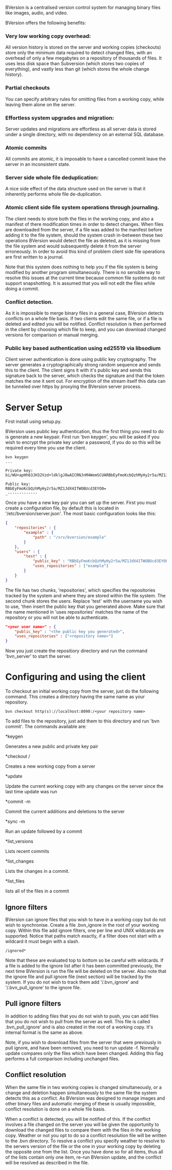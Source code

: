 BVersion is a centralised version control system for managing binary files like images, audio, and video.

BVersion offers the following benefits:


### Very low working copy overhead:

All version history is stored on the server and working copies (checkouts) store only the minimum data required to detect changed files, with an overhead of only a few megabytes on a repository of thousands of files. It uses less disk space than Subversion (which stores two copies of everything), and vastly less than git (which stores the whole change history).


### Partial checkouts

You can specify arbitrary rules for omitting files from a working copy, while leaving them alone on the server.


### Effortless system upgrades and migration:

Server updates and migrations are effortless as all server data is stored under a single directory, with no dependency on an external SQL database.


### Atomic commits

All commits are atomic, it is imposable to have a cancelled commit leave the server in an inconsistent state.


### Server side whole file deduplication:

A nice side effect of the data structure used on the server is that it inherently performs whole file de-duplication.


### Atomic client side file system operations through journaling. 

The client needs to store both the files in the working copy, and also a manifest of there modification times in order to detect changes. When files are downloaded from the server, if a file was added to the manifest before adding it to the file system, should the system crash in-between these two operations BVersion would detect the file as deleted, as it is missing from the file system and would subsequently delete it from the server erroneously. In order to avoid this kind of problem client side file operations are first written to a journal.

Note that this system does nothing to help you if the file system is being modified by another program simultaneously. There is no sensible way to resolve this issues at the current time because common file systems do not support snapshotting. It is assumed that you will not edit the files while doing a commit.


### Conflict detection.

As it is impossible to merge binary files in a general case, BVersion detects conflicts on a whole file basis. If two clients edit the same file, or if a file is deleted and edited you will be notified. Conflict resolution is then performed in the client by choosing which file to keep, and you can download changed versions for comparison or manual merging.


### Public key based authentication using ed25519 via libsodium

Client server authentication is done using public key cryptography. The server generates a cryptographically strong random sequence and sends this to the client. The client signs it with it's public key and sends this signature back to the server, which checks the signature and that the token matches the one it sent out. For encryption of the stream itself this data can be tunneled over https by proxying the BVersion server process.



# Server Setup

First install using setup.py.

BVersion uses public key authentication, thus the first thing you need to do is generate a new keypair. First run 'bvn keygen', you will be asked if you wish to encrypt the private key under a password, if you do so this will be required every time you use the client.

```
bvn keygen
...

Private key:
bi/WU+apHh63JH32Vzd+ldklgJ0wAICRNJnM4WemSCUARBbEyFmoKcbQzhMyHy2r5a/MZ1JdX4ITWOBUcd3EYO0=

Public key: 
RBbEyFmoKcbQzhMyHy2r5a/MZ1JdX4ITWOBUcd3EYO0=
_-------------
```

Once you have a new key pair you can set up the server. First you must create a configuration file, by default this is located in '/etc/bversion/server.json'. The most basic configuration looks like this:

```json
{
    "repositories" : {
        "example" : {
            "path" : "/srv/bversion/example"
        }
    },
    "users" : {
        "test" : {
            "public_key" : "RBbEyFmoKcbQzhMyHy2r5a/MZ1JdX4ITWOBUcd3EYO0=",
            "uses_repositories" : ["example"]
        }
    }
}
```

The file has two chunks, 'repositories', which specifies the repositories tracked by the system and where they are stored within the file system. The second chunk stores the users. Replace 'test' with the username you wish to use, 'then insert the public key that you generated above. Make sure that the name mentioned in 'uses repositories' matches the name of the repository or you will not be able to authenticate.


```json
"<your user name>" : {
    "public_key" : "<the public key you generated>",
    "uses_repositories" : ["<repository name>"]
}
```

Now you just create the repositiory directory and run the command 'bvn_server' to start the server.



# Configuring and using the client

To checkout an initial working copy from the server, just do the following command. This creates a directory having the same name as your repository.


```
bvn checkout http(s)://localhost:8090:/<your repository name>
```

To add files to the repository, just add them to this directory and run 'bvn commit'. The commands available are:


*keygen

Generates a new public and private key pair


*checkout <your domain or IP>/<your repository>

Creates a new working copy from a server


*update

Update the current working copy with any changes on the server since the last time update was run


*commit -m <optional commit message>

Commit the current additions and deletions to the server


*sync -m <optional commit message>

Run an update followed by a commit


*list_versions

Lists recent commits


*list_changes <commit id>

Lists the changes in a commit.


*list_files <commit id>

lists all of the files in a commit





## Ignore filters

BVersion can ignore files that you wish to have in a working copy but do not wish to synchronise. Create a file .bvn_ignore in the root of your working copy. Within this file add ignore filters, one per line and UNIX wildcards are supported. Notice that paths match exactly, if a filter does not start with a wildcard it must begin with a slash.


```
/ignored*

```


Note that these are evaluated top to bottom so be careful with wildcards.  If a file is added to the ignore list after it has been committed previously, the next time BVersion is run the file will be deleted on the server. Also note that the ignore file and pull ignore file (next section) will be tracked by the system. If you do not wish to track them add '/.bvn_ignore' and '/.bvn_pull_ignore' to the ignore file.



## Pull ignore filters

In addition to adding files that you do not wish to push, you can add files that you do not wish to pull from the server as well. This file is called .bvn_pull_ignore' and is also created in the root of a working copy. It's internal format is the same as above.

Note, if you wish to download files from the server that were previously in pull ignore, and have been removed, you need to run update -f. Normally update compares only the files which have been changed. Adding this flag performs a full comparison including unchanged files.



## Conflict resolution

When the same file in two working copies is changed simultaneously, or a change and deletion happen simultaneously to the same file the system detects this as a conflict. As BVersion was designed to manage images and other binary files and automatic merging of these is usually impossible, conflict resolution is done on a whole file basis.

When a conflict is detected, you will be notified of this. If the conflict involves a file changed on the server you will be given the opportunity to download the changed files to compare them with the files in the working copy. Weather or not you opt to do so a conflict resolution file will be written to the .bvn directory.  To resolve a conflict you specify weather to resolve to the servers version of the file or the one in your working copy by deleting the opposite one from the list. Once you have done so for all items, thus all of the lists contain only one item, re-run BVersion update, and the conflict will be resolved as described in the file.

